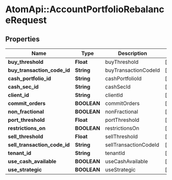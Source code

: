 # AtomApi::AccountPortfolioRebalanceRequest

## Properties
Name | Type | Description | Notes
------------ | ------------- | ------------- | -------------
**buy_threshold** | **Float** | buyThreshold | [optional] 
**buy_transaction_code_id** | **String** | buyTransactionCodeId | [optional] 
**cash_portfolio_id** | **String** | cashPortfolioId | [optional] 
**cash_sec_id** | **String** | cashSecId | [optional] 
**client_id** | **String** | clientId | [optional] 
**commit_orders** | **BOOLEAN** | commitOrders | [optional] 
**non_fractional** | **BOOLEAN** | nonFractional | [optional] 
**port_threshold** | **Float** | portThreshold | [optional] 
**restrictions_on** | **BOOLEAN** | restrictionsOn | [optional] 
**sell_threshold** | **Float** | sellThreshold | [optional] 
**sell_transaction_code_id** | **String** | sellTransactionCodeId | [optional] 
**tenant_id** | **String** | tenantId | [optional] 
**use_cash_available** | **BOOLEAN** | useCashAvailable | [optional] 
**use_strategic** | **BOOLEAN** | useStrategic | [optional] 


